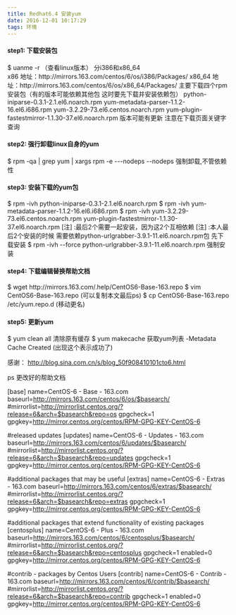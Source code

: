 ```yaml
---
title: Redhat6.4 安装yum
date: 2016-12-01 10:17:29
tags: 环境
---
```


<h4>step1: 下载安装包</h4>
  $ uanme -r   （查看linux版本） 分i386和x86_64 <br>
     x86 地址：http://mirrors.163.com/centos/6/os/i386/Packages/  
     x86_64 地址：http://mirrors.163.com/centos/6/os/x86_64/Packages/  
     主要下载四个rpm安装包（有的版本可能依赖其他包 这时要先下载并安装依赖包） 
     python-iniparse-0.3.1-2.1.el6.noarch.rpm  
     yum-metadata-parser-1.1.2-16.el6.i686.rpm     
     yum-3.2.29-73.el6.centos.noarch.rpm  
     yum-plugin-fastestmirror-1.1.30-37.el6.noarch.rpm
     版本可能有更新 注意在下载页面关键字查询

<!--more-->     

<h4>step2: 强行卸载linux自身的yum</h4>
  $ rpm -qa | grep yum | xargs rpm -e ---nodeps
    --nodeps  强制卸载,不管依赖性

<h4>step3: 安装下载的yum包</h4>
  $ rpm -ivh python-iniparse-0.3.1-2.1.el6.noarch.rpm
  $ rpm -ivh yum-metadata-parser-1.1.2-16.el6.i686.rpm  
  $ rpm -ivh yum-3.2.29-73.el6.centos.noarch.rpm   yum-plugin-fastestmirror-1.1.30-37.el6.noarch.rpm
  [注] :最后2个需要一起安装，因为这2个互相依赖
  [注] :本人最后2个安装的时候 需要依赖python-urlgrabber-3.9.1-11.el6.noarch.rpm包 先下载安装
          $ rpm -ivh  --force python-urlgrabber-3.9.1-11.el6.noarch.rpm  强制安装

<h4>step4: 下载编辑替换帮助文档</h4>
  $ wget http://mirrors.163.com/.help/CentOS6-Base-163.repo
  $ vim CentOS6-Base-163.repo  (可以复制本文最后ps) 
  $ cp CentOS6-Base-163.repo /etc/yum.repo.d   (移动更名)     

<h4>step5: 更新yum</h4>
  $ yum clean all 清除原有缓存
  $ yum makecache  获取yum列表
    -Metadata Cache Created  (出现这个表示成功了)  

感谢： http://blog.sina.com.cn/s/blog_50f908410101cto6.html


ps 更改好的帮助文档

[base]
name=CentOS-6 - Base - 163.com
baseurl=http://mirrors.163.com/centos/6/os/$basearch/
#mirrorlist=http://mirrorlist.centos.org/?release=6&arch=$basearch&repo=os
gpgcheck=1
gpgkey=http://mirror.centos.org/centos/RPM-GPG-KEY-CentOS-6
 
#released updates
[updates]
name=CentOS-6 - Updates - 163.com
baseurl=http://mirrors.163.com/centos/6/updates/$basearch/
#mirrorlist=http://mirrorlist.centos.org/?release=6&arch=$basearch&repo=updates
gpgcheck=1
gpgkey=http://mirror.centos.org/centos/RPM-GPG-KEY-CentOS-6
 
#additional packages that may be useful
[extras]
name=CentOS-6 - Extras - 163.com
baseurl=http://mirrors.163.com/centos/6/extras/$basearch/
#mirrorlist=http://mirrorlist.centos.org/?release=6&arch=$basearch&repo=extras
gpgcheck=1
gpgkey=http://mirror.centos.org/centos/RPM-GPG-KEY-CentOS-6
 
#additional packages that extend functionality of existing packages
[centosplus]
name=CentOS-6 - Plus - 163.com
baseurl=http://mirrors.163.com/centos/6/centosplus/$basearch/
#mirrorlist=http://mirrorlist.centos.org/?release=6&arch=$basearch&repo=centosplus
gpgcheck=1
enabled=0
gpgkey=http://mirror.centos.org/centos/RPM-GPG-KEY-CentOS-6
 
#contrib - packages by Centos Users
[contrib]
name=CentOS-6 - Contrib - 163.com
baseurl=http://mirrors.163.com/centos/6/contrib/$basearch/
#mirrorlist=http://mirrorlist.centos.org/?release=6&arch=$basearch&repo=contrib
gpgcheck=1
enabled=0
gpgkey=http://mirror.centos.org/centos/RPM-GPG-KEY-CentOS-6
        

   
   
   
   
   
